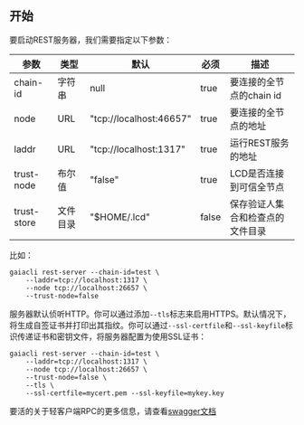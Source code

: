 ## 开始

要启动REST服务器，我们需要指定以下参数：

| **参数** | **类型** | **默认** | **必须** | **描述** |
| ----- | ----- | ----- | ----- | ----- |
| chain-id | 字符串 | null | true | 要连接的全节点的chain id |
| node | URL | "tcp://localhost:46657" | true | 要连接的全节点的地址 |
| laddr | URL | "tcp://localhost:1317" | true | 运行REST服务的地址 |
| trust-node | 布尔值 | "false" | true | LCD是否连接到可信全节点 |
| trust-store | 文件目录 | "$HOME/.lcd" | false | 保存验证人集合和检查点的文件目录 |

比如：

```
gaiacli rest-server --chain-id=test \
    --laddr=tcp://localhost:1317 \
    --node tcp://localhost:26657 \
    --trust-node=false
```

服务器默认侦听HTTP。你可以通过添加`--tls`标志来启用HTTPS。默认情况下，将生成自签证书并打印出其指纹。你可以通过`--ssl-certfile`和`--ssl-keyfile`标识传递证书和密钥文件，将服务器配置为使用SSL证书：

```
gaiacli rest-server --chain-id=test \
    --laddr=tcp://localhost:1317 \
    --node tcp://localhost:26657 \
    --trust-node=false \
    --tls \
    --ssl-certfile=mycert.pem --ssl-keyfile=mykey.key
```

要活的关于轻客户端RPC的更多信息，请查看[swagger文档](https://cosmos.network/rpc/)